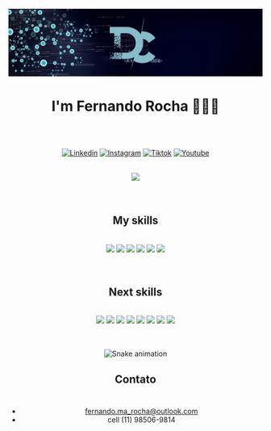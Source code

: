 


<br/>

<img src="logo-git.jpg" />

<div align="center">
  
# I'm Fernando Rocha 🤙🤙🤙
  
</div>
<br/><br/>

<div align="center">

[![Linkedin](https://img.shields.io/badge/LinkedIn-0077B5?style=for-the-badge&logo=linkedin&logoColor=white)](https://www.linkedin.com/in/fernandorochadaycode/)
[![Instagram](https://img.shields.io/badge/Instagram-E4405F?style=for-the-badge&logo=instagram&logoColor=white)](https://www.instagram.com/_daycode_/)
[![Tiktok](https://img.shields.io/badge/TikTok-000000?style=for-the-badge&logo=tiktok&logoColor=white)](https://www.tiktok.com/@_daycode_)
[![Youtube](https://img.shields.io/badge/YouTube-FF0000?style=for-the-badge&logo=youtube&logoColor=white)](https://www.youtube.com/channel/UCbvFdyOVI8YSa-sH7MMBWkQ)
</div>
<br/>
<div align='center'>
<a height="160em" href="http://www.github.com/CaioAugustoHD"><img src="https://github-readme-streak-stats.herokuapp.com/?user=fernandoroch&stroke=e7f216&theme=highcontrast&ring=e7f216&fire=e7f216&currStreakNum=e4e2e2&currStreakLabel=e7f216&sideNums=e4e2e2&sideLabels=e4ef1d&dates=e4e2e2&hide_border=true"/></a>
</div>
<br/><br/>


<div align="center">

## My skills
  
</div><br/>
<div align="center">

<img width="40" src="https://cdn.jsdelivr.net/gh/devicons/devicon/icons/html5/html5-original-wordmark.svg" />
<img width="40" src="https://cdn.jsdelivr.net/gh/devicons/devicon/icons/css3/css3-original-wordmark.svg" />
<img width="40" src="https://cdn.jsdelivr.net/gh/devicons/devicon/icons/javascript/javascript-original.svg" />
<img width="40" src="https://cdn.jsdelivr.net/gh/devicons/devicon/icons/react/react-original-wordmark.svg" />
<img width="40" src="https://cdn.jsdelivr.net/gh/devicons/devicon/icons/github/github-original.svg" />
<img width="40" src="https://cdn.jsdelivr.net/gh/devicons/devicon/icons/git/git-plain-wordmark.svg" />

</div><br/><br/>

<div align="center">
  
## Next skills

<div align="center"><br/>
<img width="40" src="https://cdn.jsdelivr.net/gh/devicons/devicon/icons/npm/npm-original-wordmark.svg" />
<img width="40" src="https://cdn.jsdelivr.net/gh/devicons/devicon/icons/sass/sass-original.svg" />
<img width="40" src="https://cdn.jsdelivr.net/gh/devicons/devicon/icons/bootstrap/bootstrap-original-wordmark.svg" />
<img width="40" src="https://cdn.jsdelivr.net/gh/devicons/devicon/icons/typescript/typescript-plain.svg" />
<img width="40" src="https://cdn.jsdelivr.net/gh/devicons/devicon/icons/redux/redux-original.svg" />
<img width="40" src="https://cdn.jsdelivr.net/gh/devicons/devicon/icons/wordpress/wordpress-original.svg" />
<img width="40" src="https://cdn.jsdelivr.net/gh/devicons/devicon/icons/woocommerce/woocommerce-original.svg" />
<img width="40" src="https://cdn.jsdelivr.net/gh/devicons/devicon/icons/nodejs/nodejs-original.svg" />
</div><br/><br/>

<div align="center">

  ![Snake animation](https://github.com/danielbped/danielbped/blob/output/github-contribution-grid-snake.svg)
  
</div>

## Contato<br/><br/>
- fernando.ma_rocha@outlook.com<br/>
- cell (11) 98506-9814<br/>


